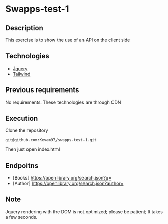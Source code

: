 # Swapps-test-1

## Description
This exercise is to show the use of an API on the client side

## Technologies
  * [Jquery](https://jquery.com/)
  * [Tailwind](https://tailwind-elements.com/)
  
## Previous requirements  
No requirements. These technologies are through CDN

## Execution
Clone the repository
```
git@github.com:Kevam97/swapps-test-1.git
```
Then just open index.html

## Endpoitns
 * [Books] https://openlibrary.org/search.json?q=
 * [Author] https://openlibrary.org/search.json?author=
 
## Note
Jquery rendering with the DOM is not optimized; please be patient; It takes a few seconds.
